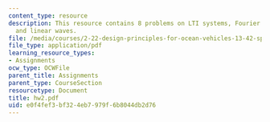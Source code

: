 ```yaml
---
content_type: resource
description: This resource contains 8 problems on LTI systems, Fourier transform,
  and linear waves.
file: /media/courses/2-22-design-principles-for-ocean-vehicles-13-42-spring-2005/e0f4fef3bf324eb7979f6b8044db2d76_hw2.pdf
file_type: application/pdf
learning_resource_types:
- Assignments
ocw_type: OCWFile
parent_title: Assignments
parent_type: CourseSection
resourcetype: Document
title: hw2.pdf
uid: e0f4fef3-bf32-4eb7-979f-6b8044db2d76
---
```

